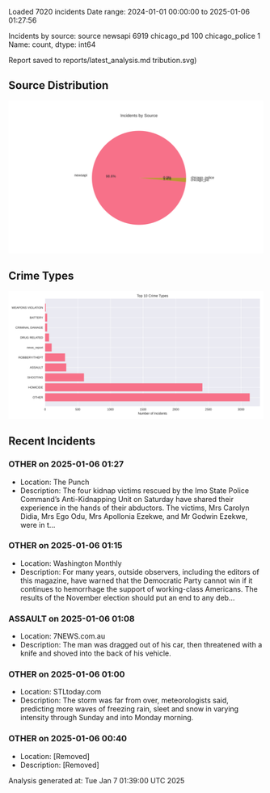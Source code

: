 
Loaded 7020 incidents
Date range: 2024-01-01 00:00:00 to 2025-01-06 01:27:56

Incidents by source:
source
newsapi           6919
chicago_pd         100
chicago_police       1
Name: count, dtype: int64

Report saved to reports/latest_analysis.md
tribution.svg)

## Source Distribution
![Source Distribution](images/source_distribution.svg)

## Crime Types
![Crime Types](images/crime_types.svg)

## Recent Incidents

### OTHER on 2025-01-06 01:27
- Location: The Punch
- Description: The four kidnap victims rescued by the Imo State Police Command’s Anti-Kidnapping Unit on Saturday have shared their experience in the hands of their abductors. The victims, Mrs Carolyn Didia, Mrs Ego Odu, Mrs Apollonia Ezekwe, and Mr Godwin Ezekwe, were in t…


### OTHER on 2025-01-06 01:15
- Location: Washington Monthly
- Description: For many years, outside observers, including the editors of this magazine, have warned that the Democratic Party cannot win if it continues to hemorrhage the support of working-class Americans. The results of the November election should put an end to any deb…


### ASSAULT on 2025-01-06 01:08
- Location: 7NEWS.com.au
- Description: The man was dragged out of his car, then threatened with a knife and shoved into the back of his vehicle.


### OTHER on 2025-01-06 01:00
- Location: STLtoday.com
- Description: The storm was far from over, meteorologists said, predicting more waves of freezing rain, sleet and snow in varying intensity through Sunday and into Monday morning.


### OTHER on 2025-01-06 00:40
- Location: [Removed]
- Description: [Removed]

Analysis generated at: Tue Jan  7 01:39:00 UTC 2025
